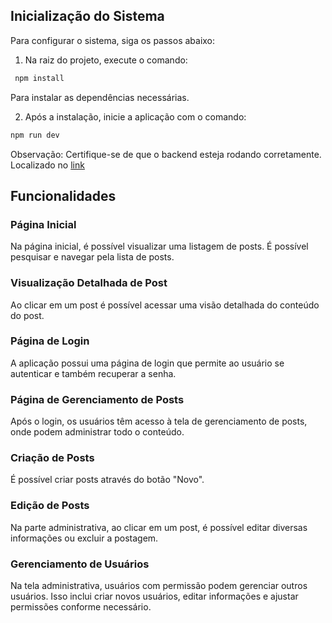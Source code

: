  ## Inicialização do Sistema
 
 Para configurar o sistema, siga os passos abaixo:
 1. Na raiz do projeto, execute o comando:
 
```bash
 npm install
```
 
Para instalar as dependências necessárias.
 
 2. Após a instalação, inicie a aplicação com o comando:
```bash
npm run dev
```

Observação: Certifique-se de que o backend esteja rodando corretamente. Localizado no [link](https://github.com/IvanBelshoff/backend-blog-fiap)



## Funcionalidades

### Página Inicial

Na página inicial, é possível visualizar uma listagem de posts. É possível pesquisar e navegar pela lista de posts.

### Visualização Detalhada de Post

Ao clicar em um post é possível acessar uma visão detalhada do conteúdo do post.

### Página de Login

A aplicação possui uma página de login que permite ao usuário se autenticar e também recuperar a senha.

### Página de Gerenciamento de Posts

Após o login, os usuários têm acesso à tela de gerenciamento de posts, onde podem administrar todo o conteúdo.


### Criação de Posts
É possível criar posts através do botão "Novo".

### Edição de Posts

Na parte administrativa, ao clicar em um post, é possível editar diversas informações ou excluir a postagem.

### Gerenciamento de Usuários

Na tela administrativa, usuários com permissão podem gerenciar outros usuários. Isso inclui criar novos usuários, editar informações e ajustar permissões conforme necessário.
